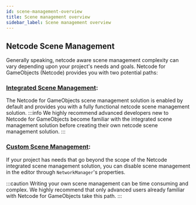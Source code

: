 ```yaml
---
id: scene-management-overview
title: Scene management overview
sidebar_label: Scene management overview
---
```

## Netcode Scene Management
Generally speaking, netcode aware scene management complexity can vary depending upon your project's needs and goals. Netcode for GameObjects (Netcode) provides you with two potential paths:

### [Integrated Scene Management](using-networkscenemanager.md):  
The Netcode for GameObjects scene management solution is enabled by default and provides you with a fully functional netcode scene management solution.
:::info
We highly recommend advanced developers new to Netcode for GameObjects become familiar with the integrated scene management solution before creating their own netcode scene management solution.
:::

### [Custom Scene Management](custom-management.md):
If your project has needs that go beyond the scope of the Netcode integrated scene management solution, you can disable scene management in the editor through `NetworkManager`'s properties.

:::caution
Writing your own scene management can be time consuming and complex.  We highly recommend that only advanced users already familiar with Netcode for GameObjects take this path.
:::
